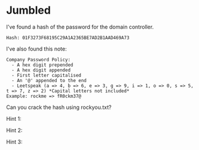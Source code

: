# Jumbled

I've found a hash of the password for the domain controller.

`Hash: 01F3273F68195C29A1A2365BE7AD2B1AAD469A73`

I've also found this note:

```
Company Password Policy:
  - A hex digit prepended  
  - A hex digit appended 
  - First letter capitalised
  - An '@' appended to the end
  - Leetspeak (a => 4, b => 6, e => 3, g => 9, i => 1, o => 0, s => 5, t => 7, z => 2) *Capital letters not included*
Example: rockme => fR0ckm37@
```

Can you crack the hash using rockyou.txt?


Hint 1:

Hint 2:

Hint 3:
